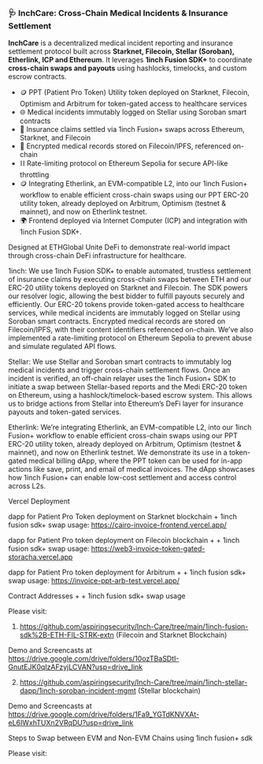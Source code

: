 ### 🩺 InchCare: Cross-Chain Medical Incidents & Insurance Settlement

**InchCare** is a decentralized medical incident reporting and insurance settlement protocol built across **Starknet, Filecoin, Stellar (Soroban), Etherlink, ICP and Ethereum**. It leverages **1inch Fusion SDK+** to coordinate **cross-chain swaps and payouts** using hashlocks, timelocks, and custom escrow contracts.

* 🪙 PPT (Patient Pro Token) Utility token deployed on Starknet, Filecoin, Optimism and Arbitrum for token-gated access to healthcare services
* 🌐 Medical incidents immutably logged on Stellar using Soroban smart contracts
* 🔁 Insurance claims settled via 1inch Fusion+ swaps across Ethereum, Starknet, and Filecoin
* 💾 Encrypted medical records stored on Filecoin/IPFS, referenced on-chain
* ⛓️ Rate-limiting protocol on Ethereum Sepolia for secure API-like throttling
* 🪙 Integrating Etherlink, an EVM-compatible L2, into our 1inch Fusion+ workflow to enable efficient cross-chain swaps using our PPT ERC-20 utility token, already deployed on Arbitrum, Optimism (testnet & mainnet), and now on Etherlink testnet.
* 🌍 Frontend deployed via Internet Computer (ICP) and integration with 1inch Fusion SDK+.

Designed at ETHGlobal Unite DeFi to demonstrate real-world impact through cross-chain DeFi infrastructure for healthcare.

1inch: We use 1inch Fusion SDK+ to enable automated, trustless settlement of insurance claims by executing cross-chain swaps between ETH and our ERC-20 utility tokens deployed on Starknet and Filecoin. The SDK powers our resolver logic, allowing the best bidder to fulfill payouts securely and efficiently. Our ERC-20 tokens provide token-gated access to healthcare services, while medical incidents are immutably logged on Stellar using Soroban smart contracts. Encrypted medical records are stored on Filecoin/IPFS, with their content identifiers referenced on-chain. We’ve also implemented a rate-limiting protocol on Ethereum Sepolia to prevent abuse and simulate regulated API flows.


Stellar: We use Stellar and Soroban smart contracts to immutably log medical incidents and trigger cross-chain settlement flows. Once an incident is verified, an off-chain relayer uses the 1inch Fusion+ SDK to initiate a swap between Stellar-based reports and the Medi ERC-20 token on Ethereum, using a hashlock/timelock-based escrow system. This allows us to bridge actions from Stellar into Ethereum’s DeFi layer for insurance payouts and token-gated services.

Etherlink: We’re integrating Etherlink, an EVM-compatible L2, into our 1inch Fusion+ workflow to enable efficient cross-chain swaps using our PPT ERC-20 utility token, already deployed on Arbitrum, Optimism (testnet & mainnet), and now on Etherlink testnet. We demonstrate its use in a token-gated medical billing dApp, where the PPT token can be used for in-app actions like save, print, and email of medical invoices. The dApp showcases how 1inch Fusion+ can enable low-cost settlement and access control across L2s.


Vercel Deployment

dapp for Patient Pro Token deployment on Starknet blockchain + 1inch fusion sdk+ swap usage: https://cairo-invoice-frontend.vercel.app/

dapp for Patient Pro token deployment on Filecoin blockchain + + 1inch fusion sdk+ swap usage: https://web3-invoice-token-gated-storacha.vercel.app 

dapp for Patient Pro token deployment for Arbitrum + + 1inch fusion sdk+ swap usage: https://invoice-ppt-arb-test.vercel.app/


Contract Addresses + + 1inch fusion sdk+ swap usage

Please visit: 

1. https://github.com/aspiringsecurity/Inch-Care/tree/main/1inch-fusion-sdk%2B-ETH-FIL-STRK-extn (Filecoin and Starknet Blockchain)

Demo and Screencasts at https://drive.google.com/drive/folders/10ozTBaSDtI-GnutEJK0qIzAFzyjLCVAN?usp=drive_link

2. https://github.com/aspiringsecurity/Inch-Care/tree/main/1inch-stellar-dapp/1inch-soroban-incident-mgmt (Stellar blockchain)

Demo and Screencasts at https://drive.google.com/drive/folders/1Fa9_YGTdKNVXAt-eL6IWxhTUXn2VRqDU?usp=drive_link


Steps to Swap between EVM and Non-EVM Chains using 1inch fusion+ sdk

Please visit: 
